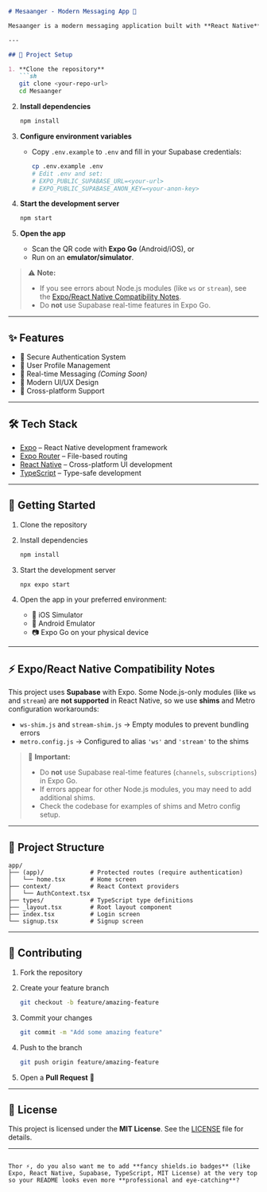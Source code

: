 ````markdown
# Mesaanger - Modern Messaging App 📱

Mesaanger is a modern messaging application built with **React Native** and **Expo**, designed to provide a seamless communication experience across platforms.

---

## 🚀 Project Setup

1. **Clone the repository**
   ```sh
   git clone <your-repo-url>
   cd Mesaanger
````

2. **Install dependencies**

   ```sh
   npm install
   ```

3. **Configure environment variables**

   * Copy `.env.example` to `.env` and fill in your Supabase credentials:

     ```sh
     cp .env.example .env
     # Edit .env and set:
     # EXPO_PUBLIC_SUPABASE_URL=<your-url>
     # EXPO_PUBLIC_SUPABASE_ANON_KEY=<your-anon-key>
     ```

4. **Start the development server**

   ```sh
   npm start
   ```

5. **Open the app**

   * Scan the QR code with **Expo Go** (Android/iOS), or
   * Run on an **emulator/simulator**.

> ⚠️ **Note:**
>
> * If you see errors about Node.js modules (like `ws` or `stream`), see the [Expo/React Native Compatibility Notes](#-exporreact-native-compatibility-notes).
> * Do **not** use Supabase real-time features in Expo Go.

---

## ✨ Features

* 🔐 Secure Authentication System
* 👤 User Profile Management
* 💬 Real-time Messaging *(Coming Soon)*
* 🎨 Modern UI/UX Design
* 📱 Cross-platform Support

---

## 🛠 Tech Stack

* [Expo](https://expo.dev) – React Native development framework
* [Expo Router](https://docs.expo.dev/router/introduction) – File-based routing
* [React Native](https://reactnative.dev) – Cross-platform UI development
* [TypeScript](https://www.typescriptlang.org/) – Type-safe development

---

## 🏁 Getting Started

1. Clone the repository
2. Install dependencies

   ```bash
   npm install
   ```
3. Start the development server

   ```bash
   npx expo start
   ```
4. Open the app in your preferred environment:

   * 📱 iOS Simulator
   * 🤖 Android Emulator
   * 📷 Expo Go on your physical device

---

## ⚡ Expo/React Native Compatibility Notes

This project uses **Supabase** with Expo. Some Node.js-only modules (like `ws` and `stream`) are **not supported** in React Native, so we use **shims** and Metro configuration workarounds:

* `ws-shim.js` and `stream-shim.js` → Empty modules to prevent bundling errors
* `metro.config.js` → Configured to alias `'ws'` and `'stream'` to the shims

> 🔑 **Important:**
>
> * Do **not** use Supabase real-time features (`channels`, `subscriptions`) in Expo Go.
> * If errors appear for other Node.js modules, you may need to add additional shims.
> * Check the codebase for examples of shims and Metro config setup.

---

## 📂 Project Structure

```
app/
├── (app)/             # Protected routes (require authentication)
│   └── home.tsx       # Home screen
├── context/           # React Context providers
│   └── AuthContext.tsx
├── types/             # TypeScript type definitions
├── _layout.tsx        # Root layout component
├── index.tsx          # Login screen
└── signup.tsx         # Signup screen
```

---

## 🤝 Contributing

1. Fork the repository
2. Create your feature branch

   ```sh
   git checkout -b feature/amazing-feature
   ```
3. Commit your changes

   ```sh
   git commit -m "Add some amazing feature"
   ```
4. Push to the branch

   ```sh
   git push origin feature/amazing-feature
   ```
5. Open a **Pull Request** 🎉

---

## 📜 License

This project is licensed under the **MIT License**.
See the [LICENSE](./LICENSE) file for details.

---

```

Thor ⚡, do you also want me to add **fancy shields.io badges** (like Expo, React Native, Supabase, TypeScript, MIT License) at the very top so your README looks even more **professional and eye-catching**?
```
